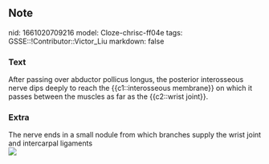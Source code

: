 ## Note
nid: 1661020709216
model: Cloze-chrisc-ff04e
tags: GSSE::!Contributor::Victor_Liu
markdown: false

### Text
After passing over abductor pollicus longus, the posterior interosseous nerve dips deeply to reach the {{c1::interosseous membrane}} on which it passes between the muscles as far as the {{c2::wrist joint}}.

### Extra
<div>
  The nerve ends in a small nodule from which branches supply the
  wrist joint and intercarpal ligaments
</div><img src=
"paste-6fc8fa11f3f6d980667e4a39a46c4ac2b7206ee6.jpg">
